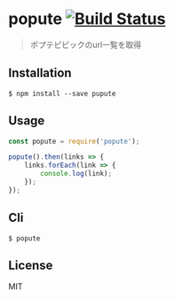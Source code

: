 # popute [![Build Status](https://travis-ci.org/akameco/pupute.svg?branch=master)](https://travis-ci.org/akameco/popute)

> ポプテピピックのurl一覧を取得

## Installation

```
$ npm install --save pupute
```

## Usage

```js
const popute = require('popute');

popute().then(links => {
	links.forEach(link => {
		console.log(link);
	});
});
```

## Cli

```
$ popute
```

## License

MIT
